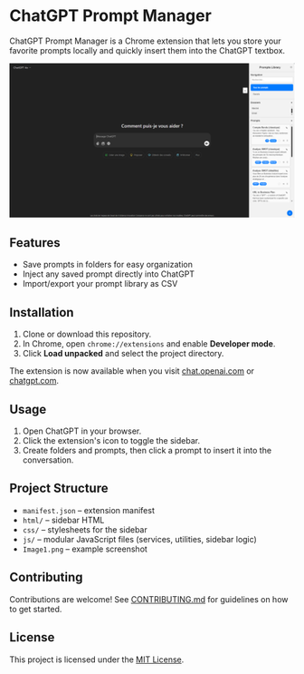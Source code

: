 # ChatGPT Prompt Manager

ChatGPT Prompt Manager is a Chrome extension that lets you store your favorite prompts locally and quickly insert them into the ChatGPT textbox.

![Screenshot](Image1.png)

## Features

- Save prompts in folders for easy organization
- Inject any saved prompt directly into ChatGPT
- Import/export your prompt library as CSV

## Installation

1. Clone or download this repository.
2. In Chrome, open `chrome://extensions` and enable **Developer mode**.
3. Click **Load unpacked** and select the project directory.

The extension is now available when you visit [chat.openai.com](https://chat.openai.com) or [chatgpt.com](https://chatgpt.com).

## Usage

1. Open ChatGPT in your browser.
2. Click the extension's icon to toggle the sidebar.
3. Create folders and prompts, then click a prompt to insert it into the conversation.

## Project Structure

- `manifest.json` – extension manifest
- `html/` – sidebar HTML
- `css/` – stylesheets for the sidebar
- `js/` – modular JavaScript files (services, utilities, sidebar logic)
- `Image1.png` – example screenshot

## Contributing

Contributions are welcome! See [CONTRIBUTING.md](CONTRIBUTING.md) for guidelines on how to get started.

## License

This project is licensed under the [MIT License](LICENSE).

